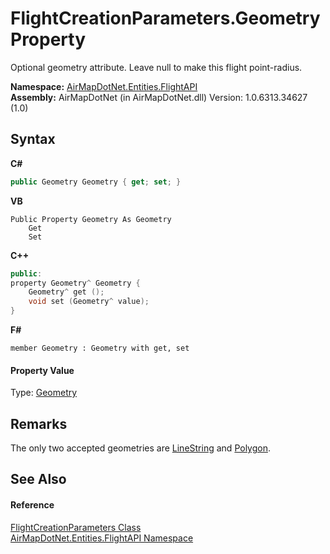 # FlightCreationParameters.Geometry Property 
 

Optional geometry attribute. Leave null to make this flight point-radius.

**Namespace:**&nbsp;<a href="N_AirMapDotNet_Entities_FlightAPI">AirMapDotNet.Entities.FlightAPI</a><br />**Assembly:**&nbsp;AirMapDotNet (in AirMapDotNet.dll) Version: 1.0.6313.34627 (1.0)

## Syntax

**C#**<br />
``` C#
public Geometry Geometry { get; set; }
```

**VB**<br />
``` VB
Public Property Geometry As Geometry
	Get
	Set
```

**C++**<br />
``` C++
public:
property Geometry^ Geometry {
	Geometry^ get ();
	void set (Geometry^ value);
}
```

**F#**<br />
``` F#
member Geometry : Geometry with get, set

```


#### Property Value
Type: <a href="T_AirMapDotNet_Entities_GeoJSON_Geometry">Geometry</a>

## Remarks
The only two accepted geometries are <a href="T_AirMapDotNet_Entities_GeoJSON_GeoObjects_LineString">LineString</a> and <a href="T_AirMapDotNet_Entities_GeoJSON_GeoObjects_Polygon">Polygon</a>.

## See Also


#### Reference
<a href="T_AirMapDotNet_Entities_FlightAPI_FlightCreationParameters">FlightCreationParameters Class</a><br /><a href="N_AirMapDotNet_Entities_FlightAPI">AirMapDotNet.Entities.FlightAPI Namespace</a><br />